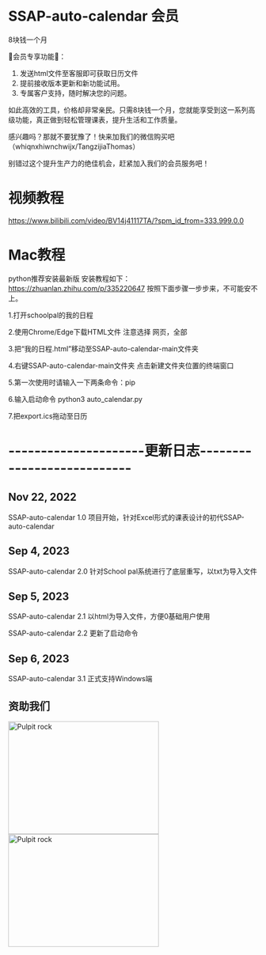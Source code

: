 # SSAP-auto-calendar 会员
 
8块钱一个月

🌟会员专享功能🌟：
1. 发送html文件至客服即可获取日历文件
2. 提前接收版本更新和新功能试用。
3. 专属客户支持，随时解决您的问题。

如此高效的工具，价格却非常亲民。只需8块钱一个月，您就能享受到这一系列高级功能，真正做到轻松管理课表，提升生活和工作质量。

感兴趣吗？那就不要犹豫了！快来加我们的微信购买吧（whiqnxhiwnchwijx/TangzijiaThomas）

别错过这个提升生产力的绝佳机会，赶紧加入我们的会员服务吧！
# 视频教程
https://www.bilibili.com/video/BV14j41117TA/?spm_id_from=333.999.0.0

# Mac教程

python推荐安装最新版 安装教程如下：
https://zhuanlan.zhihu.com/p/335220647
按照下面步骤一步步来，不可能安不上。

1.打开schoolpal的我的日程

2.使用Chrome/Edge下载HTML文件 注意选择 网页，全部

3.把“我的日程.html”移动至SSAP-auto-calendar-main文件夹

4.右键SSAP-auto-calendar-main文件夹 点击新建文件夹位置的终端窗口

5.第一次使用时请输入一下两条命令：pip

6.输入启动命令 python3 auto_calendar.py

7.把export.ics拖动至日历



# ---------------------更新日志---------------------------
## Nov 22, 2022
SSAP-auto-calendar 1.0
项目开始，针对Excel形式的课表设计的初代SSAP-auto-calendar
## Sep 4, 2023
SSAP-auto-calendar 2.0
针对School pal系统进行了底层重写，以txt为导入文件
## Sep 5, 2023
SSAP-auto-calendar 2.1
以html为导入文件，方便0基础用户使用

SSAP-auto-calendar 2.2
更新了启动命令
## Sep 6, 2023
SSAP-auto-calendar 3.1
正式支持Windows端

## 资助我们

<img src="https://github.com/05lpl/SSAP-auto-calendar/assets/91683680/9fa9f057-416e-48a7-b1f9-dced29d5f95f" alt="Pulpit rock" width="304" height="228">
<img src="https://github.com/05lpl/SSAP-auto-calendar/assets/91683680/e4388870-e2e7-4902-b724-85b1e8f91766" alt="Pulpit rock" width="304" height="228">


  
